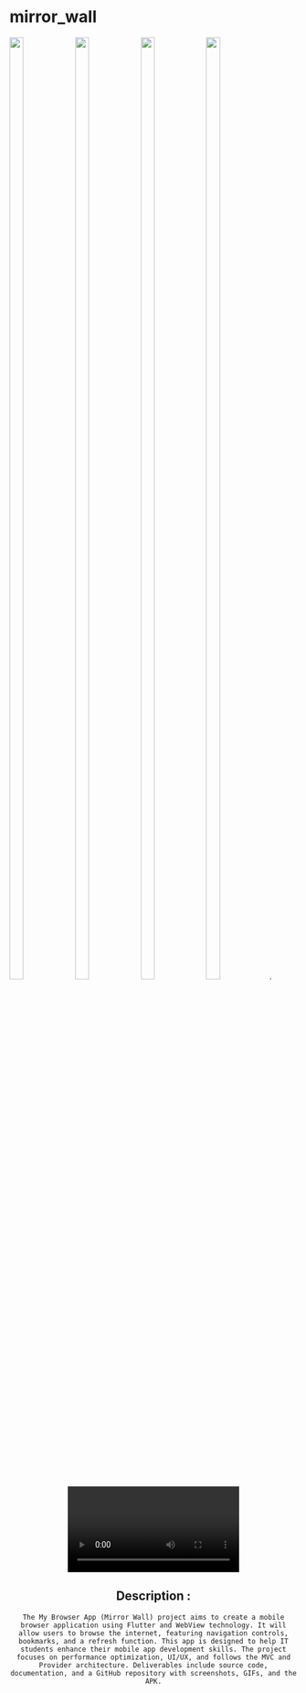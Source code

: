 # mirror_wall

<img src="https://github.com/user-attachments/assets/445ee662-1625-4b43-b56c-a1bc6425d5c8" height=65% width=22%>
<img src="https://github.com/user-attachments/assets/e4bdb0c7-00a8-4053-a766-12c3465dddcb" height=65% width=22%>
<img src="https://github.com/user-attachments/assets/4da79df1-6b4b-429b-a5cb-12e8a709b2eb" height=65% width=22%>
<img src="https://github.com/user-attachments/assets/9e3b3fe9-3bca-4e58-be16-672e3910f3af" height=65% width=22%>.


<div align="center">
 <video src="https://github.com/user-attachments/assets/2366c4a8-06ee-4377-9c0d-02caa32227e9" type="video/mp4"> 
</video>

## Description :
```The My Browser App (Mirror Wall) project aims to create a mobile browser application using Flutter and WebView technology. It will allow users to browse the internet, featuring navigation controls, bookmarks, and a refresh function. This app is designed to help IT students enhance their mobile app development skills. The project focuses on performance optimization, UI/UX, and follows the MVC and Provider architecture. Deliverables include source code, documentation, and a GitHub repository with screenshots, GIFs, and the APK.```
